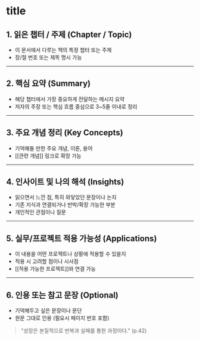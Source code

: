 # title

## 1. 읽은 챕터 / 주제 (Chapter / Topic)

- 이 문서에서 다루는 책의 특정 챕터 또는 주제  
- 장/절 번호 또는 제목 명시 가능

---

## 2. 핵심 요약 (Summary)

- 해당 챕터에서 가장 중요하게 전달하는 메시지 요약  
- 저자의 주장 또는 핵심 흐름 중심으로 3~5줄 이내로 정리

---

## 3. 주요 개념 정리 (Key Concepts)

- 기억해둘 만한 주요 개념, 이론, 용어  
- [[관련 개념]] 링크로 확장 가능

---

## 4. 인사이트 및 나의 해석 (Insights)

- 읽으면서 느낀 점, 특히 와닿았던 문장이나 논지  
- 기존 지식과 연결되거나 반박/확장 가능한 부분  
- 개인적인 관점이나 질문

---

## 5. 실무/프로젝트 적용 가능성 (Applications)

- 이 내용을 어떤 프로젝트나 상황에 적용할 수 있을지  
- 적용 시 고려할 점이나 시사점  
- [[적용 가능한 프로젝트]]와 연결 가능

---

## 6. 인용 또는 참고 문장 (Optional)

- 기억해두고 싶은 문장이나 문단  
- 원문 그대로 인용 (필요시 페이지 번호 포함)

> "성장은 본질적으로 반복과 실패를 통한 과정이다." (p.42)
